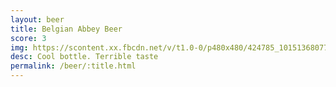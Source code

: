 ```yaml
---
layout: beer
title: Belgian Abbey Beer
score: 3
img: https://scontent.xx.fbcdn.net/v/t1.0-0/p480x480/424785_10151368077728745_484320810_n.jpg?oh=0870f8c3324a731f69ccb6ed88d153df&oe=583B707F
desc: Cool bottle. Terrible taste
permalink: /beer/:title.html
---
```

